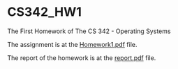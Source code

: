 # CS342_HW1
The First Homework of The CS 342 - Operating Systems

The assignment is at the [Homework1.pdf](Homework1.pdf) file.

The report of the homework is at the [report.pdf](report.pdf) file.
